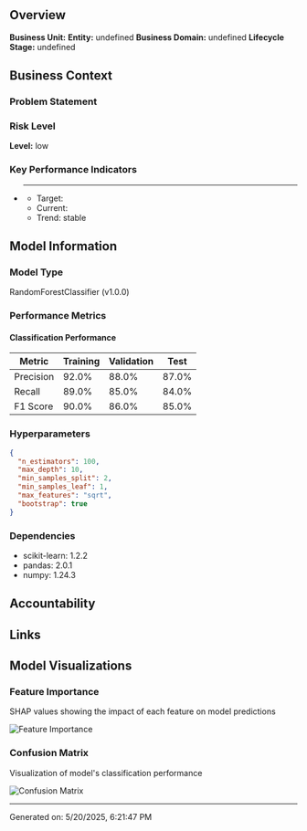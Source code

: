 # 

## Overview



**Business Unit:** 
**Entity:** undefined
**Business Domain:** undefined
**Lifecycle Stage:** undefined

## Business Context

### Problem Statement



### Risk Level

**Level:** low

### Key Performance Indicators


- ****
  - Target: 
  - Current: 
  - Trend: stable


## Model Information

### Model Type
RandomForestClassifier (v1.0.0)

### Performance Metrics

#### Classification Performance

| Metric | Training | Validation | Test |
|--------|----------|------------|------|
| Precision | 92.0% | 88.0% | 87.0% |
| Recall | 89.0% | 85.0% | 84.0% |
| F1 Score | 90.0% | 86.0% | 85.0% |

### Hyperparameters

```json
{
  "n_estimators": 100,
  "max_depth": 10,
  "min_samples_split": 2,
  "min_samples_leaf": 1,
  "max_features": "sqrt",
  "bootstrap": true
}
```

### Dependencies

- scikit-learn: 1.2.2
- pandas: 2.0.1
- numpy: 1.24.3

## Accountability



## Links



## Model Visualizations


### Feature Importance
SHAP values showing the impact of each feature on model predictions

![Feature Importance](https://images.pexels.com/photos/7567443/pexels-photo-7567443.jpeg)


### Confusion Matrix
Visualization of model's classification performance

![Confusion Matrix](https://images.pexels.com/photos/7567443/pexels-photo-7567443.jpeg)


---
Generated on: 5/20/2025, 6:21:47 PM
